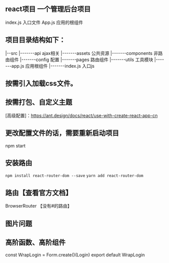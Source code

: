 ## react项目   一个管理后台项目
index.js 入口文件
App.js  应用的根组件
## 项目目录结构如下：
|--src
|-------api  ajax相关
|-------assets  公共资源
|-------components  非路由组件
|-------config  配置
|-------pages  路由组件
|-------utils  工具模块
|-------app.js  应用根组件
|-------index.js  入口js

## 按需引入加载css文件。
## 按需打包、自定义主题
[高级配置]：https://ant.design/docs/react/use-with-create-react-app-cn

## 更改配置文件的话，需要重新启动项目
npm start

## 安装路由 
`npm install react-router-dom --save`
`yarn add react-router-dom`

## 路由【查看官方文档】
BrowserRouter   【没有#的路由】

## 图片问题

## 高阶函数、高阶组件
const WrapLogin = Form.create()(Login)
export default WrapLogin